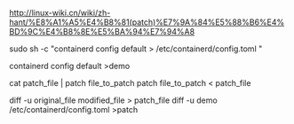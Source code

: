 http://linux-wiki.cn/wiki/zh-hant/%E8%A1%A5%E4%B8%81(patch)%E7%9A%84%E5%88%B6%E4%BD%9C%E4%B8%8E%E5%BA%94%E7%94%A8


sudo sh -c "containerd config default > /etc/containerd/config.toml "


containerd config default  >demo


cat patch_file | patch file_to_patch
patch file_to_patch < patch_file




diff -u original_file modified_file > patch_file
diff -u demo /etc/containerd/config.toml >patch